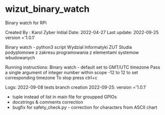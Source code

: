 # wizut_binary_watch
Binary watch for RPi

Created By  : Karol Zyber
Initial Date: 2022-04-27
Last update: 2022-09-25
version ='1.0.1'


Binary watch - python3 script
Wydzial Informatyki ZUT
Studia podyplomowe z zakresu programowania z elementami systemow wbudowanych

Running instructions:
Binary watch - default set to GMT/UTC timezone
Pass a single argument of integer number within scope -12 to 12 to set corresponding timezone
To stop press ctrl+c

Logs:
2022-09-08 tests branch creation
2022-09-25:
version ='1.0.1'
- tuple instead of list in main file for groupped GPIOs
- docstrings & comments correction
- bugfix for safety_check.py - correction for characters from ASCII chart
